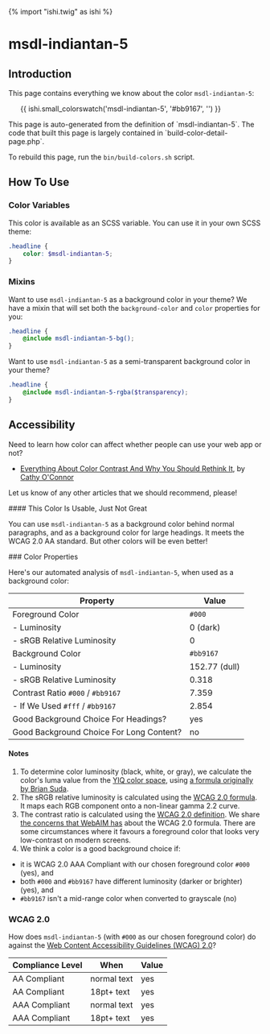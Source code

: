 {% import "ishi.twig" as ishi %}
# msdl-indiantan-5

## Introduction

This page contains everything we know about the color `msdl-indiantan-5`:

<div class="grid">
    <div class="cell">
        <div class="swatch">
            <ul>
                {{ ishi.small_colorswatch('msdl-indiantan-5', '#bb9167', '') }}
            </ul>
        </div>
    </div>
</div>

<div class="callout attention" markdown="1">
This page is auto-generated from the definition of `msdl-indiantan-5`. The code that built this page is largely contained in `build-color-detail-page.php`.

To rebuild this page, run the `bin/build-colors.sh` script.
</div>

## How To Use

### Color Variables

This color is available as an SCSS variable. You can use it in your own SCSS theme:

```scss
.headline {
    color: $msdl-indiantan-5;
}
```

### Mixins

Want to use `msdl-indiantan-5` as a background color in your theme? We have a mixin that will set both the `background-color` and `color` properties for you:

```scss
.headline {
    @include msdl-indiantan-5-bg();
}
```

Want to use `msdl-indiantan-5` as a semi-transparent background color in your theme?

```scss
.headline {
    @include msdl-indiantan-5-rgba($transparency);
}
```

## Accessibility

Need to learn how color can affect whether people can use your web app or not?

* [Everything About Color Contrast And Why You Should Rethink It](https://www.smashingmagazine.com/2014/10/color-contrast-tips-and-tools-for-accessibility/), by [Cathy O'Connor](http://www.twitter.com/cagocon)

Let us know of any other articles that we should recommend, please!
<div class="callout warning" markdown="1">
#### This Color Is Usable, Just Not Great

You can use `msdl-indiantan-5` as a background color behind normal paragraphs, and as a background color for large headings. It meets the WCAG 2.0 AA standard. But other colors will be even better!
</div>
### Color Properties

Here's our automated analysis of `msdl-indiantan-5`, when used as a background color:

Property | Value
---------|------
Foreground Color | `#000`
- Luminosity | 0 (dark)
- sRGB Relative Luminosity | 0
Background Color | `#bb9167`
- Luminosity | 152.77 (dull)
- sRGB Relative Luminosity | 0.318
Contrast Ratio `#000` / `#bb9167` | 7.359
- If We Used `#fff` / `#bb9167` | 2.854
Good Background Choice For Headings? | yes
Good Background Choice For Long Content? | no

#### Notes

1. To determine color luminosity (black, white, or gray), we calculate the color's luma value from the [YIQ color space](https://en.wikipedia.org/wiki/YIQ), using [a formula originally by Brian Suda](https://24ways.org/2010/calculating-color-contrast/).
1. The sRGB relative luminosity is calculated using the [WCAG 2.0 formula](https://www.w3.org/TR/WCAG20/#relativeluminancedef). It maps each RGB component onto a non-linear gamma 2.2 curve.
1. The contrast ratio is calculated using the [WCAG 2.0 definition](https://www.w3.org/TR/2008/REC-WCAG20-20081211/#contrast-ratiodef). We share [the concerns that WebAIM has](http://webaim.org/blog/wcag-2-1-feedback/) about the WCAG 2.0 formula. There are some circumstances where it favours a foreground color that looks very low-contrast on modern screens.
1. We think a color is a good background choice if:
  - it is WCAG 2.0 AAA Compliant with our chosen foreground color `#000` (yes), and
  - both `#000` and `#bb9167` have different luminosity (darker or brighter) (yes), and
  - `#bb9167` isn't a mid-range color when converted to grayscale (no)

### WCAG 2.0

How does `msdl-indiantan-5` (with `#000` as our chosen foreground color) do against the [Web Content Accessibility Guidelines (WCAG) 2.0](https://www.w3.org/TR/WCAG20/)?

Compliance Level | When | Value
-----------------|------|------
AA Compliant | normal text | yes
AA Compliant | 18pt+ text | yes
AAA Compliant | normal text | yes
AAA Compliant | 18pt+ text | yes